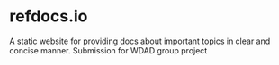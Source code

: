 # refdocs.io
A static website for providing docs about important topics in clear and concise manner. Submission for WDAD group project
